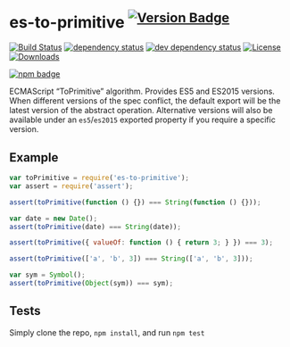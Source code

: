 # es-to-primitive <sup>[![Version Badge][npm-version-svg]][package-url]</sup>

[![Build Status][travis-svg]][travis-url]
[![dependency status][deps-svg]][deps-url]
[![dev dependency status][dev-deps-svg]][dev-deps-url]
[![License][license-image]][license-url]
[![Downloads][downloads-image]][downloads-url]

[![npm badge][npm-badge-png]][package-url]

ECMAScript “ToPrimitive” algorithm. Provides ES5 and ES2015 versions.
When different versions of the spec conflict, the default export will be the latest version of the abstract operation.
Alternative versions will also be available under an `es5`/`es2015` exported property if you require a specific version.

## Example

```js
var toPrimitive = require('es-to-primitive');
var assert = require('assert');

assert(toPrimitive(function () {}) === String(function () {}));

var date = new Date();
assert(toPrimitive(date) === String(date));

assert(toPrimitive({ valueOf: function () { return 3; } }) === 3);

assert(toPrimitive(['a', 'b', 3]) === String(['a', 'b', 3]));

var sym = Symbol();
assert(toPrimitive(Object(sym)) === sym);
```

## Tests
Simply clone the repo, `npm install`, and run `npm test`

[package-url]: https://npmjs.org/package/es-to-primitive
[npm-version-svg]: http://versionbadg.es/ljharb/es-to-primitive.svg
[travis-svg]: https://travis-ci.org/ljharb/es-to-primitive.svg
[travis-url]: https://travis-ci.org/ljharb/es-to-primitive
[deps-svg]: https://david-dm.org/ljharb/es-to-primitive.svg
[deps-url]: https://david-dm.org/ljharb/es-to-primitive
[dev-deps-svg]: https://david-dm.org/ljharb/es-to-primitive/dev-status.svg
[dev-deps-url]: https://david-dm.org/ljharb/es-to-primitive#info=devDependencies
[npm-badge-png]: https://nodei.co/npm/es-to-primitive.png?downloads=true&stars=true
[license-image]: http://img.shields.io/npm/l/es-to-primitive.svg
[license-url]: LICENSE
[downloads-image]: http://img.shields.io/npm/dm/es-to-primitive.svg
[downloads-url]: http://npm-stat.com/charts.html?package=es-to-primitive
